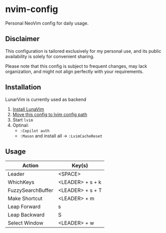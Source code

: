 # nvim-config

Personal NeoVim config for daily usage.

## Disclaimer

This configuration is tailored exclusively for my personal use, and its public availability is solely for convenient sharing.

Please note that this config is subject to frequent changes, may lack organization, and might not align perfectly with your requirements.

## Installation

LunarVim is currently used as backend

1. [Install LunaVim](https://www.lunarvim.org/docs/installation)
2. [Move this config to lvim config path](https://www.lunarvim.org/docs/configuration)
3. Start `lvim`
4. Optinal:
   - `:Copilot auth`
   - `:Mason` and install all -> `:LvimCacheReset`

## Usage

| Action            | Key(s)             |
| ----------------- | ------------------ |
| Leader            | \<SPACE\>          |
| WhichKeys         | \<LEADER\> + s + k |
| FuzzySearchBuffer | \<LEADER\> + s + T |
| Make Shortcut     | \<LEADER\> + m     |
| Leap Forward      | s                  |
| Leap Backward     | S                  |
| Select Window     | \<LEADER\> + w     |
